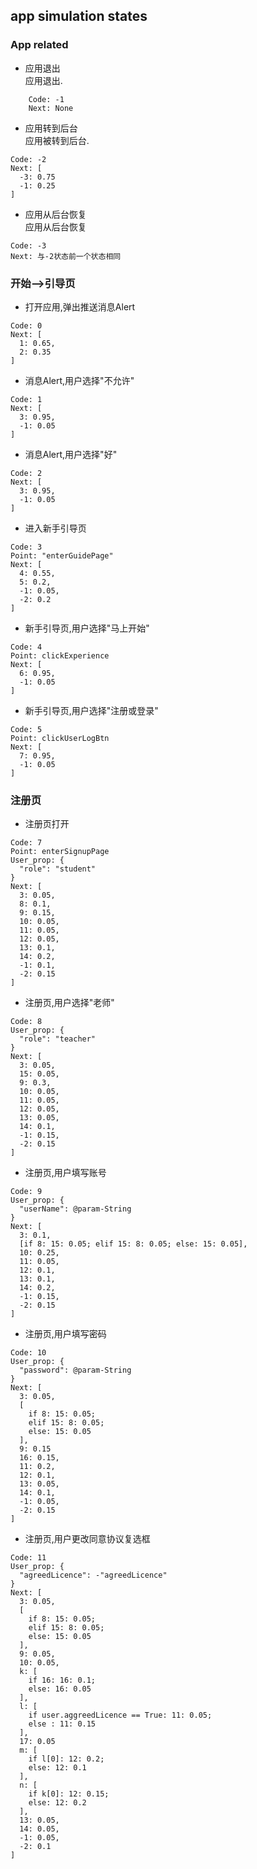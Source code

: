 ## app simulation states

### App related

* 应用退出  
应用退出.  
```
    Code: -1
    Next: None
```
* 应用转到后台  
应用被转到后台.  
```
Code: -2  
Next: [
  -3: 0.75  
  -1: 0.25
]
```

* 应用从后台恢复  
应用从后台恢复  
```
Code: -3  
Next: 与-2状态前一个状态相同  
```
### 开始-->引导页  

* 打开应用,弹出推送消息Alert  
```
Code: 0  
Next: [
  1: 0.65,
  2: 0.35
]
```

* 消息Alert,用户选择"不允许"  
```
Code: 1  
Next: [
  3: 0.95,
  -1: 0.05
]
```

* 消息Alert,用户选择"好"  
```
Code: 2  
Next: [
  3: 0.95,
  -1: 0.05
]
```

* 进入新手引导页  
```
Code: 3  
Point: "enterGuidePage"  
Next: [
  4: 0.55,
  5: 0.2,
  -1: 0.05,
  -2: 0.2
]
```

* 新手引导页,用户选择"马上开始"  

```
Code: 4  
Point: clickExperience  
Next: [
  6: 0.95,
  -1: 0.05
]
```

* 新手引导页,用户选择"注册或登录"  
```
Code: 5  
Point: clickUserLogBtn  
Next: [
  7: 0.95,
  -1: 0.05
]
```

### 注册页  

* 注册页打开  
```
Code: 7  
Point: enterSignupPage  
User_prop: {
  "role": "student"
}  
Next: [
  3: 0.05,
  8: 0.1,
  9: 0.15,
  10: 0.05,
  11: 0.05,
  12: 0.05,
  13: 0.1,
  14: 0.2,
  -1: 0.1,
  -2: 0.15
]
```

* 注册页,用户选择"老师"  
```
Code: 8  
User_prop: {
  "role": "teacher"
}  
Next: [
  3: 0.05,
  15: 0.05,
  9: 0.3,
  10: 0.05,
  11: 0.05,
  12: 0.05,
  13: 0.05,
  14: 0.1,
  -1: 0.15,
  -2: 0.15
]
```

* 注册页,用户填写账号  
```
Code: 9  
User_prop: {
  "userName": @param-String
}  
Next: [
  3: 0.1,
  [if 8: 15: 0.05; elif 15: 8: 0.05; else: 15: 0.05],
  10: 0.25,
  11: 0.05,
  12: 0.1,
  13: 0.1,
  14: 0.2,
  -1: 0.15,
  -2: 0.15
]
```

* 注册页,用户填写密码  
```
Code: 10  
User_prop: {
  "password": @param-String
}  
Next: [
  3: 0.05,
  [
    if 8: 15: 0.05; 
    elif 15: 8: 0.05; 
    else: 15: 0.05
  ],
  9: 0.15
  16: 0.15,
  11: 0.2,
  12: 0.1,
  13: 0.05,
  14: 0.1,
  -1: 0.05,
  -2: 0.15
]
```

* 注册页,用户更改同意协议复选框  
```
Code: 11  
User_prop: {
  "agreedLicence": -"agreedLicence"
}  
Next: [
  3: 0.05,
  [
    if 8: 15: 0.05; 
    elif 15: 8: 0.05; 
    else: 15: 0.05
  ],
  9: 0.05,
  10: 0.05,
  k: [
    if 16: 16: 0.1;
    else: 16: 0.05
  ],
  l: [
    if user.aggreedLicence == True: 11: 0.05;
    else : 11: 0.15
  ],
  17: 0.05
  m: [
    if l[0]: 12: 0.2;
    else: 12: 0.1
  ],
  n: [
    if k[0]: 12: 0.15;
    else: 12: 0.2
  ],
  13: 0.05,
  14: 0.05,
  -1: 0.05,
  -2: 0.1
]
```
